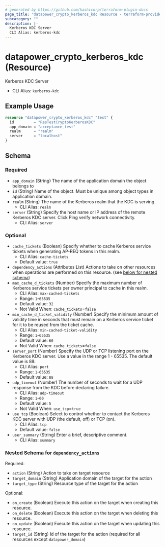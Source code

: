 ```yaml
---
# generated by https://github.com/hashicorp/terraform-plugin-docs
page_title: "datapower_crypto_kerberos_kdc Resource - terraform-provider-datapower"
subcategory: ""
description: |-
  Kerberos KDC Server
  CLI Alias: kerberos-kdc
---
```


# datapower_crypto_kerberos_kdc (Resource)

Kerberos KDC Server
  - CLI Alias: `kerberos-kdc`

## Example Usage

```terraform
resource "datapower_crypto_kerberos_kdc" "test" {
  id         = "ResTestCryptoKerberosKDC"
  app_domain = "acceptance_test"
  realm      = "realm"
  server     = "localhost"
}
```

<!-- schema generated by tfplugindocs -->
## Schema

### Required

- `app_domain` (String) The name of the application domain the object belongs to
- `id` (String) Name of the object. Must be unique among object types in application domain.
- `realm` (String) The name of the Kerberos realm that the KDC is serving.
  - CLI Alias: `realm`
- `server` (String) Specify the host name or IP address of the remote Kerberos KDC server. Click Ping verify network connectivity.
  - CLI Alias: `server`

### Optional

- `cache_tickets` (Boolean) Specify whether to cache Kerberos service tickets when generating AP-REQ tokens in this realm.
  - CLI Alias: `cache-tickets`
  - Default value: `true`
- `dependency_actions` (Attributes List) Actions to take on other resources when operations are performed on this resource. (see [below for nested schema](#nestedatt--dependency_actions))
- `max_cache_d_tickets` (Number) Specify the maximum number of Kerberos service tickets per owner principal to cache in this realm.
  - CLI Alias: `max-cached-tickets`
  - Range: `1`-`65535`
  - Default value: `32`
  - Not Valid When: `cache_tickets`=`false`
- `min_cache_d_ticket_validity` (Number) Specify the minimum amount of validity time in seconds that must remain on a Kerberos service ticket for it to be reused from the ticket cache.
  - CLI Alias: `min-cached-ticket-validity`
  - Range: `1`-`65535`
  - Default value: `60`
  - Not Valid When: `cache_tickets`=`false`
- `server_port` (Number) Specify the UDP or TCP listening port on the Kerberos KDC server. Use a value in the range 1 - 65535. The default value is 88.
  - CLI Alias: `port`
  - Range: `1`-`65535`
  - Default value: `88`
- `udp_timeout` (Number) The number of seconds to wait for a UDP response from the KDC before declaring failure.
  - CLI Alias: `udp-timeout`
  - Range: `1`-`60`
  - Default value: `5`
  - Not Valid When: `use_tcp`=`true`
- `use_tcp` (Boolean) Select to control whether to contact the Kerberos KDC server with UDP (the default, off) or TCP (on).
  - CLI Alias: `tcp`
  - Default value: `false`
- `user_summary` (String) Enter a brief, descriptive comment.
  - CLI Alias: `summary`

<a id="nestedatt--dependency_actions"></a>
### Nested Schema for `dependency_actions`

Required:

- `action` (String) Action to take on target resource
- `target_domain` (String) Application domain of the target for the action
- `target_type` (String) Resource type of the target for the action

Optional:

- `on_create` (Boolean) Execute this action on the target when creating this resource.
- `on_delete` (Boolean) Execute this action on the target when deleting this resource.
- `on_update` (Boolean) Execute this action on the target when updating this resource.
- `target_id` (String) Id of the target for the action (required for all resources except `datapower_domain`)
